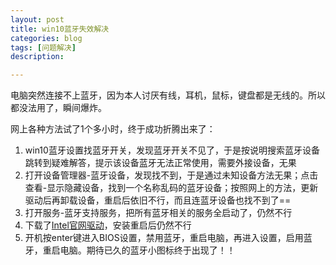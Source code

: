 ```yaml
---
layout: post
title: win10蓝牙失效解决
categories: blog
tags: [问题解决]
description: 

---
```




电脑突然连接不上蓝牙，因为本人讨厌有线，耳机，鼠标，键盘都是无线的。所以都没法用了，瞬间爆炸。

网上各种方法试了1个多小时，终于成功折腾出来了：

1. win10蓝牙设置找蓝牙开关，发现蓝牙开关不见了，于是按说明搜索蓝牙设备跳转到疑难解答，提示该设备蓝牙无法正常使用，需要外接设备，无果
2. 打开设备管理器-蓝牙设备，发现找不到，于是通过未知设备方法无果；点击查看-显示隐藏设备，找到一个名称乱码的蓝牙设备；按照网上的方法，更新驱动后再卸载设备，重启后依旧不行，而且连蓝牙设备也找不到了==
3. 打开服务-蓝牙支持服务，把所有蓝牙相关的服务全启动了，仍然不行
4. 下载了[Intel官网驱动](https://link.zhihu.com/?target=https%3A//downloadcenter.intel.com/zh-cn/download/28511%3Fv%3Dt)，安装重启后仍然不行
5. 开机按enter键进入BIOS设置，禁用蓝牙，重启电脑，再进入设置，启用蓝牙，重启电脑。期待已久的蓝牙小图标终于出现了！！

